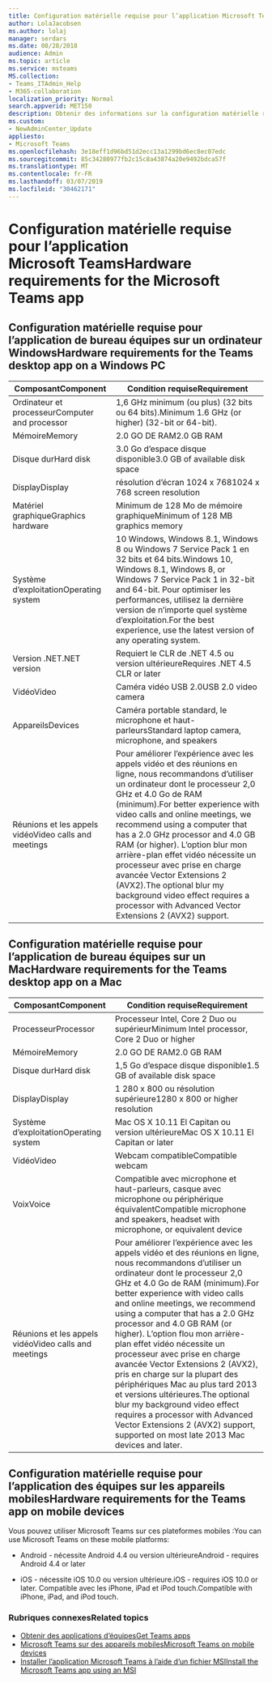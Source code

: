 ```yaml
---
title: Configuration matérielle requise pour l’application Microsoft Teams
author: LolaJacobsen
ms.author: lolaj
manager: serdars
ms.date: 08/28/2018
audience: Admin
ms.topic: article
ms.service: msteams
MS.collection:
- Teams_ITAdmin_Help
- M365-collaboration
localization_priority: Normal
search.appverid: MET150
description: Obtenir des informations sur la configuration matérielle requise pour installer et exécuter Microsoft Teams.
ms.custom:
- NewAdminCenter_Update
appliesto:
- Microsoft Teams
ms.openlocfilehash: 3e18eff1d96bd51d2ecc13a1299bd6ec8ec07edc
ms.sourcegitcommit: 85c34280977fb2c15c8a43874a20e9492bdca57f
ms.translationtype: MT
ms.contentlocale: fr-FR
ms.lasthandoff: 03/07/2019
ms.locfileid: "30462171"
---
```

# <a name="hardware-requirements-for-the-microsoft-teams-app"></a><span data-ttu-id="3448a-103">Configuration matérielle requise pour l’application Microsoft Teams</span><span class="sxs-lookup"><span data-stu-id="3448a-103">Hardware requirements for the Microsoft Teams app</span></span>

## <a name="hardware-requirements-for-the-teams-desktop-app-on-a-windows-pc"></a><span data-ttu-id="3448a-104">Configuration matérielle requise pour l’application de bureau équipes sur un ordinateur Windows</span><span class="sxs-lookup"><span data-stu-id="3448a-104">Hardware requirements for the Teams desktop app on a Windows PC</span></span>

|<span data-ttu-id="3448a-105">**Composant**</span><span class="sxs-lookup"><span data-stu-id="3448a-105">**Component**</span></span>|<span data-ttu-id="3448a-106">**Condition requise**</span><span class="sxs-lookup"><span data-stu-id="3448a-106">**Requirement**</span></span>  |
|---------|---------|
|<span data-ttu-id="3448a-107">Ordinateur et processeur</span><span class="sxs-lookup"><span data-stu-id="3448a-107">Computer and processor</span></span>    | <span data-ttu-id="3448a-108">1,6 GHz minimum (ou plus) (32 bits ou 64 bits).</span><span class="sxs-lookup"><span data-stu-id="3448a-108">Minimum 1.6 GHz (or higher) (32-bit or 64-bit).</span></span>        |
|<span data-ttu-id="3448a-109">Mémoire</span><span class="sxs-lookup"><span data-stu-id="3448a-109">Memory</span></span>     |    <span data-ttu-id="3448a-110">2.0 GO DE RAM</span><span class="sxs-lookup"><span data-stu-id="3448a-110">2.0 GB RAM</span></span>     |
|<span data-ttu-id="3448a-111">Disque dur</span><span class="sxs-lookup"><span data-stu-id="3448a-111">Hard disk</span></span>    | <span data-ttu-id="3448a-112">3.0 Go d’espace disque disponible</span><span class="sxs-lookup"><span data-stu-id="3448a-112">3.0 GB of available disk space</span></span>        |
|<span data-ttu-id="3448a-113">Display</span><span class="sxs-lookup"><span data-stu-id="3448a-113">Display</span></span>    |   <span data-ttu-id="3448a-114">résolution d’écran 1024 x 768</span><span class="sxs-lookup"><span data-stu-id="3448a-114">1024 x 768 screen resolution</span></span> |
|<span data-ttu-id="3448a-115">Matériel graphique</span><span class="sxs-lookup"><span data-stu-id="3448a-115">Graphics hardware</span></span> |  <span data-ttu-id="3448a-116">Minimum de 128 Mo de mémoire graphique</span><span class="sxs-lookup"><span data-stu-id="3448a-116">Minimum of 128 MB graphics memory</span></span>
|<span data-ttu-id="3448a-117">Système d’exploitation</span><span class="sxs-lookup"><span data-stu-id="3448a-117">Operating system</span></span>  |    <span data-ttu-id="3448a-118">10 Windows, Windows 8.1, Windows 8 ou Windows 7 Service Pack 1 en 32 bits et 64 bits.</span><span class="sxs-lookup"><span data-stu-id="3448a-118">Windows 10, Windows 8.1, Windows 8, or Windows 7 Service Pack 1 in 32-bit and 64-bit.</span></span> <span data-ttu-id="3448a-119">Pour optimiser les performances, utilisez la dernière version de n’importe quel système d’exploitation.</span><span class="sxs-lookup"><span data-stu-id="3448a-119">For the best experience, use the latest version of any operating system.</span></span>|
|<span data-ttu-id="3448a-120">Version .NET</span><span class="sxs-lookup"><span data-stu-id="3448a-120">.NET version</span></span>    |  <span data-ttu-id="3448a-121">Requiert le CLR de .NET 4.5 ou version ultérieure</span><span class="sxs-lookup"><span data-stu-id="3448a-121">Requires .NET 4.5 CLR or later</span></span>       |
|<span data-ttu-id="3448a-122">Vidéo</span><span class="sxs-lookup"><span data-stu-id="3448a-122">Video</span></span>    |  <span data-ttu-id="3448a-123">Caméra vidéo USB 2.0</span><span class="sxs-lookup"><span data-stu-id="3448a-123">USB 2.0 video camera</span></span>       |
|<span data-ttu-id="3448a-124">Appareils</span><span class="sxs-lookup"><span data-stu-id="3448a-124">Devices</span></span>    |   <span data-ttu-id="3448a-125">Caméra portable standard, le microphone et haut-parleurs</span><span class="sxs-lookup"><span data-stu-id="3448a-125">Standard laptop camera, microphone, and speakers</span></span>    | 
|<span data-ttu-id="3448a-126">Réunions et les appels vidéo</span><span class="sxs-lookup"><span data-stu-id="3448a-126">Video calls and meetings</span></span> | <span data-ttu-id="3448a-127">Pour améliorer l’expérience avec les appels vidéo et des réunions en ligne, nous recommandons d’utiliser un ordinateur dont le processeur 2,0 GHz et 4.0 Go de RAM (minimum).</span><span class="sxs-lookup"><span data-stu-id="3448a-127">For better experience with video calls and online meetings, we recommend using a computer that has a 2.0 GHz processor and 4.0 GB RAM (or higher).</span></span> <span data-ttu-id="3448a-128">L’option blur mon arrière-plan effet vidéo nécessite un processeur avec prise en charge avancée Vector Extensions 2 (AVX2).</span><span class="sxs-lookup"><span data-stu-id="3448a-128">The optional blur my background video effect requires a processor with Advanced Vector Extensions 2 (AVX2) support.</span></span>

## <a name="hardware-requirements-for-the-teams-desktop-app-on-a-mac"></a><span data-ttu-id="3448a-129">Configuration matérielle requise pour l’application de bureau équipes sur un Mac</span><span class="sxs-lookup"><span data-stu-id="3448a-129">Hardware requirements for the Teams desktop app on a Mac</span></span>

|<span data-ttu-id="3448a-130">**Composant**</span><span class="sxs-lookup"><span data-stu-id="3448a-130">**Component**</span></span>|<span data-ttu-id="3448a-131">**Condition requise**</span><span class="sxs-lookup"><span data-stu-id="3448a-131">**Requirement**</span></span>  |
|---------|---------|
|<span data-ttu-id="3448a-132">Processeur</span><span class="sxs-lookup"><span data-stu-id="3448a-132">Processor</span></span>    | <span data-ttu-id="3448a-133">Processeur Intel, Core 2 Duo ou supérieur</span><span class="sxs-lookup"><span data-stu-id="3448a-133">Minimum Intel processor, Core 2 Duo or higher</span></span> |
|<span data-ttu-id="3448a-134">Mémoire</span><span class="sxs-lookup"><span data-stu-id="3448a-134">Memory</span></span>     |   <span data-ttu-id="3448a-135">2.0 GO DE RAM</span><span class="sxs-lookup"><span data-stu-id="3448a-135">2.0 GB RAM</span></span>      |
|<span data-ttu-id="3448a-136">Disque dur</span><span class="sxs-lookup"><span data-stu-id="3448a-136">Hard disk</span></span>    |   <span data-ttu-id="3448a-137">1,5 Go d’espace disque disponible</span><span class="sxs-lookup"><span data-stu-id="3448a-137">1.5 GB of available disk space</span></span>      |
|<span data-ttu-id="3448a-138">Display</span><span class="sxs-lookup"><span data-stu-id="3448a-138">Display</span></span>    | <span data-ttu-id="3448a-139">1 280 x 800 ou résolution supérieure</span><span class="sxs-lookup"><span data-stu-id="3448a-139">1280 x 800 or higher resolution</span></span>    |
|<span data-ttu-id="3448a-140">Système d’exploitation</span><span class="sxs-lookup"><span data-stu-id="3448a-140">Operating system</span></span>  |    <span data-ttu-id="3448a-141">Mac OS X 10.11 El Capitan ou version ultérieure</span><span class="sxs-lookup"><span data-stu-id="3448a-141">Mac OS X 10.11 El Capitan or later</span></span>     |
|<span data-ttu-id="3448a-142">Vidéo</span><span class="sxs-lookup"><span data-stu-id="3448a-142">Video</span></span>  |    <span data-ttu-id="3448a-143">Webcam compatible</span><span class="sxs-lookup"><span data-stu-id="3448a-143">Compatible webcam</span></span>     |
|<span data-ttu-id="3448a-144">Voix</span><span class="sxs-lookup"><span data-stu-id="3448a-144">Voice</span></span>    |  <span data-ttu-id="3448a-145">Compatible avec microphone et haut-parleurs, casque avec microphone ou périphérique équivalent</span><span class="sxs-lookup"><span data-stu-id="3448a-145">Compatible microphone and speakers, headset with microphone, or equivalent device</span></span>       |
|<span data-ttu-id="3448a-146">Réunions et les appels vidéo</span><span class="sxs-lookup"><span data-stu-id="3448a-146">Video calls and meetings</span></span> | <span data-ttu-id="3448a-147">Pour améliorer l’expérience avec les appels vidéo et des réunions en ligne, nous recommandons d’utiliser un ordinateur dont le processeur 2,0 GHz et 4.0 Go de RAM (minimum).</span><span class="sxs-lookup"><span data-stu-id="3448a-147">For better experience with video calls and online meetings, we recommend using a computer that has a 2.0 GHz processor and 4.0 GB RAM (or higher).</span></span> <span data-ttu-id="3448a-148">L’option flou mon arrière-plan effet vidéo nécessite un processeur avec prise en charge avancée Vector Extensions 2 (AVX2), pris en charge sur la plupart des périphériques Mac au plus tard 2013 et versions ultérieures.</span><span class="sxs-lookup"><span data-stu-id="3448a-148">The optional blur my background video effect requires a processor with Advanced Vector Extensions 2 (AVX2) support, supported on most late 2013 Mac devices and later.</span></span>

## <a name="hardware-requirements-for-the-teams-app-on-mobile-devices"></a><span data-ttu-id="3448a-149">Configuration matérielle requise pour l’application des équipes sur les appareils mobiles</span><span class="sxs-lookup"><span data-stu-id="3448a-149">Hardware requirements for the Teams app on mobile devices</span></span>

<span data-ttu-id="3448a-150">Vous pouvez utiliser Microsoft Teams sur ces plateformes mobiles :</span><span class="sxs-lookup"><span data-stu-id="3448a-150">You can use Microsoft Teams on these mobile platforms:</span></span>

- <span data-ttu-id="3448a-151">Android - nécessite Android 4.4 ou version ultérieure</span><span class="sxs-lookup"><span data-stu-id="3448a-151">Android - requires Android 4.4 or later</span></span>

- <span data-ttu-id="3448a-152">iOS - nécessite iOS 10.0 ou version ultérieure.</span><span class="sxs-lookup"><span data-stu-id="3448a-152">iOS - requires iOS 10.0 or later.</span></span> <span data-ttu-id="3448a-153">Compatible avec les iPhone, iPad et iPod touch.</span><span class="sxs-lookup"><span data-stu-id="3448a-153">Compatible with iPhone, iPad, and iPod touch.</span></span>

### <a name="related-topics"></a><span data-ttu-id="3448a-154">Rubriques connexes</span><span class="sxs-lookup"><span data-stu-id="3448a-154">Related topics</span></span>
- [<span data-ttu-id="3448a-155">Obtenir des applications d’équipes</span><span class="sxs-lookup"><span data-stu-id="3448a-155">Get Teams apps</span></span>](get-clients.md)
- [<span data-ttu-id="3448a-156">Microsoft Teams sur des appareils mobiles</span><span class="sxs-lookup"><span data-stu-id="3448a-156">Microsoft Teams on mobile devices</span></span>](https://support.office.com/article/Microsoft-Teams-on-mobile-devices-2ACBCF73-8FD4-4929-9B31-AE403B88C2D3)
- [<span data-ttu-id="3448a-157">Installer l’application Microsoft Teams à l’aide d’un fichier MSI</span><span class="sxs-lookup"><span data-stu-id="3448a-157">Install the Microsoft Teams app using an MSI</span></span>](msi-deployment.md)
